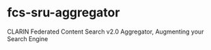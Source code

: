 # fcs-sru-aggregator
CLARIN Federated Content Search v2.0 Aggregator, Augmenting your Search Engine
